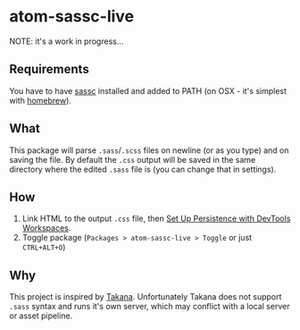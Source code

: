 # atom-sassc-live

NOTE: it's a work in progress...

## Requirements

You have to have [sassc](https://github.com/sass/sassc) installed and added to PATH (on OSX - it's simplest with [homebrew](http://brewformulas.org/Sassc)).

## What

This package will parse `.sass`/`.scss` files on newline (or as you type) and on saving the file. By default the `.css` output will be saved in the same directory where the edited `.sass` file is (you can change that in settings).

## How

1. Link HTML to the output `.css` file, then [Set Up Persistence with DevTools Workspaces](https://developers.google.com/web/tools/setup/setup-workflow).
2. Toggle package (`Packages > atom-sassc-live > Toggle` or just `CTRL+ALT+O`)

## Why

This project is inspired by [Takana](http://usetakana.com). Unfortunately Takana does not support `.sass` syntax and runs it's own server, which may conflict with a local server or asset pipeline. 
